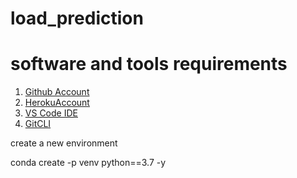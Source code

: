 # load_prediction

# software and tools requirements

1. [Github Account](https://github.com)
2. [HerokuAccount](https://heroku.com)
3. [VS Code IDE](https://code.visualstudio.com)
4. [GitCLI](https://git-scm.com/downloads)

create a new environment

conda create -p venv python==3.7 -y
